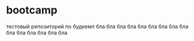 # bootcamp

тестовый репозиторий по будкемп
бла бла бла
бла бла бла
бла бла бла
бла бла бла
бла бла бла
